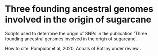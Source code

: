 # Three founding ancestral genomes involved in the origin of sugarcane

Scripts used to determine the origin of SNPs in the publication 'Three founding ancestral genomes involved in the origin of sugarcane'.

How to cite: Pompidor et al, 2020,  Annals of Botany under review .

